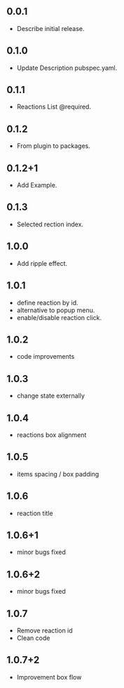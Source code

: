 ## 0.0.1

* Describe initial release.

## 0.1.0

* Update Description pubspec.yaml.

## 0.1.1

* Reactions List @required.

## 0.1.2

* From plugin to packages.

## 0.1.2+1

* Add Example.

## 0.1.3

* Selected rection index.

## 1.0.0

* Add ripple effect.

## 1.0.1

* define reaction by id.
* alternative to popup menu.
* enable/disable reaction click.

## 1.0.2

* code improvements

## 1.0.3

* change state externally

## 1.0.4

* reactions box alignment

## 1.0.5

* items spacing / box padding

## 1.0.6

* reaction title

## 1.0.6+1

* minor bugs fixed

## 1.0.6+2

* minor bugs fixed

## 1.0.7

* Remove reaction id
* Clean code

## 1.0.7+2

* Improvement box flow